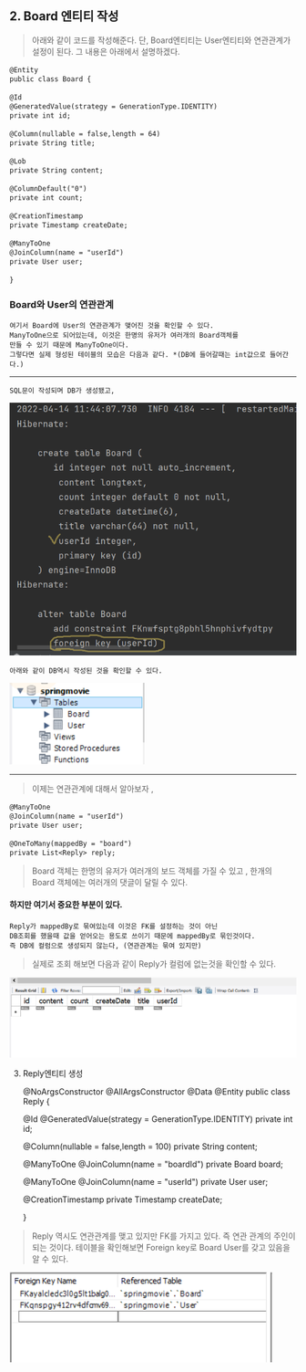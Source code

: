 ## 2. Board 엔티티 작성

> 아래와 같이 코드를 작성해준다. 
> 단, Board엔티티는 User엔티티와 연관관계가 설정이 된다. 그 내용은 아래에서 설명하겠다.

    @Entity
    public class Board {

    @Id
    @GeneratedValue(strategy = GenerationType.IDENTITY)
    private int id;

    @Column(nullable = false,length = 64)
    private String title;

    @Lob
    private String content;

    @ColumnDefault("0")
    private int count;

    @CreationTimestamp
    private Timestamp createDate;

    @ManyToOne
    @JoinColumn(name = "userId")
    private User user;
    
    }


### Board와 User의 연관관계 

    여기서 Board에 User의 연관관계가 맺어진 것을 확인할 수 있다.
    ManyToOne으로 되어있는데, 이것은 한명의 유저가 여러개의 Board객체를
    만들 수 있기 때문에 ManyToOne이다. 
    그렇다면 실제 형성된 테이블의 모습은 다음과 같다. *(DB에 들어갈때는 int값으로 들어간다.)
---
    SQL문이 작성되며 DB가 생성됐고,

![img.png](img.png)

    아래와 같이 DB역시 작성된 것을 확인할 수 있다.

![img_1.png](img_1.png)

---

> 이제는 연관관계에 대해서 알아보자 ,


    @ManyToOne
    @JoinColumn(name = "userId")
    private User user;

    @OneToMany(mappedBy = "board")
    private List<Reply> reply;

> Board 객체는 한명의 유저가 여러개의 보드 객체를 가질 수 있고 , 
> 한개의 Board 객체에는 여러개의 댓글이 달릴 수 있다. 

#### 하지만 여기서 중요한 부분이 있다.

    Reply가 mappedBy로 묶여있는데 이것은 FK를 설정하는 것이 아닌 
    DB조회를 했을때 값을 얻어오는 용도로 쓰이기 때문에 mappedBy로 묶인것이다.
    즉 DB에 컬럼으로 생성되지 않는다, (연관관계는 묶여 있지만)

> 실제로 조회 해보면 다음과 같이 Reply가 컬럼에 없는것을 확인할 수 있다.

![img_2.png](img_2.png)

3. Reply엔티티 생성 


    @NoArgsConstructor
    @AllArgsConstructor
    @Data
    @Entity
    public class Reply {

    @Id
    @GeneratedValue(strategy = GenerationType.IDENTITY)
    private int id;

    @Column(nullable = false,length = 100)
    private String content;

    @ManyToOne
    @JoinColumn(name = "boardId")
    private Board board;

    @ManyToOne
    @JoinColumn(name = "userId")
    private User user;

    @CreationTimestamp
    private Timestamp createDate;

    }

> Reply 역시도 연관관계를 맺고 있지만 FK를 가지고 있다. 즉 연관 관계의 
> 주인이 되는 것이다.
> 테이블을 확인해보면 Foreign key로 Board User를 갖고 있음을 알 수 있다.

![img_3.png](img_3.png)

